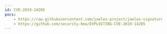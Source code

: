 ```yaml
---
id: CVE-2019-14205
pocs:
    - https://raw.githubusercontent.com/jaeles-project/jaeles-signatures/master/cves/wordpress-lfi-cve-2019-14205.yaml
    - https://github.com/security-kma/EXPLOITING-CVE-2019-14205
---
```

